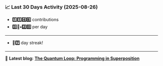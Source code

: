 <!--START_STATS-->
### 📈 Last 30 Days Activity (2025-08-26)  
- **1️⃣1️⃣4️⃣6️⃣** contributions  
- **3️⃣🎱•2️⃣0️⃣** per day
---
- **🎱7️⃣** day streak!
---
📝 **Latest blog:** [**The Quantum Loop: Programming in Superposition**](https://andriak.com/blog/quantum-loop)
<!--END_STATS-->

